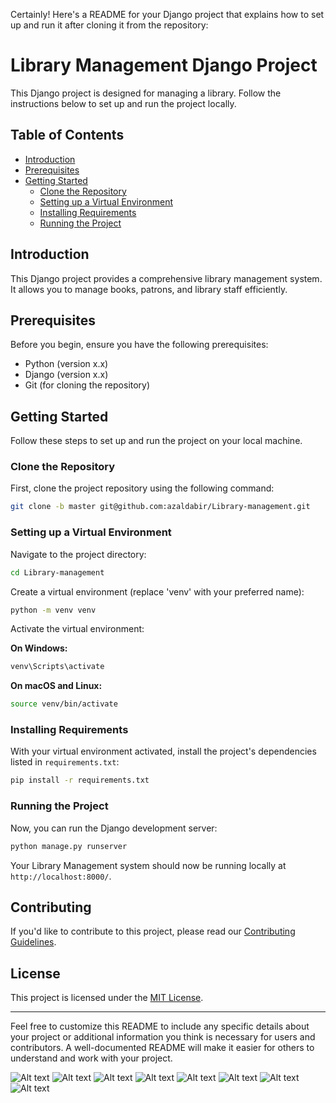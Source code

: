 Certainly! Here's a README for your Django project that explains how to set up and run it after cloning it from the repository:

# Library Management Django Project

This Django project is designed for managing a library. Follow the instructions below to set up and run the project locally.

## Table of Contents

- [Introduction](#introduction)
- [Prerequisites](#prerequisites)
- [Getting Started](#getting-started)
  - [Clone the Repository](#clone-the-repository)
  - [Setting up a Virtual Environment](#setting-up-a-virtual-environment)
  - [Installing Requirements](#installing-requirements)
  - [Running the Project](#running-the-project)


## Introduction

This Django project provides a comprehensive library management system. It allows you to manage books, patrons, and library staff efficiently.

## Prerequisites

Before you begin, ensure you have the following prerequisites:

- Python (version x.x)
- Django (version x.x)
- Git (for cloning the repository)

## Getting Started

Follow these steps to set up and run the project on your local machine.

### Clone the Repository

First, clone the project repository using the following command:

```bash
git clone -b master git@github.com:azaldabir/Library-management.git
```

### Setting up a Virtual Environment

Navigate to the project directory:

```bash
cd Library-management
```

Create a virtual environment (replace 'venv' with your preferred name):

```bash
python -m venv venv
```

Activate the virtual environment:

**On Windows:**

```bash
venv\Scripts\activate
```

**On macOS and Linux:**

```bash
source venv/bin/activate
```

### Installing Requirements

With your virtual environment activated, install the project's dependencies listed in `requirements.txt`:

```bash
pip install -r requirements.txt
```

### Running the Project

Now, you can run the Django development server:

```bash
python manage.py runserver
```

Your Library Management system should now be running locally at `http://localhost:8000/`.

## Contributing

If you'd like to contribute to this project, please read our [Contributing Guidelines](CONTRIBUTING.md).

## License

This project is licensed under the [MIT License](LICENSE).

---

Feel free to customize this README to include any specific details about your project or additional information you think is necessary for users and contributors. A well-documented README will make it easier for others to understand and work with your project.




![Alt text](<Screenshot 2023-09-22 064727.png>) ![Alt text](<Screenshot 2023-09-22 064821 - Copy.png>) ![Alt text](<Screenshot 2023-09-22 064821.png>) ![Alt text](<Screenshot 2023-09-22 064813.png>) ![Alt text](<Screenshot 2023-09-22 064806.png>) ![Alt text](<Screenshot 2023-09-22 064756.png>) ![Alt text](<Screenshot 2023-09-22 064748.png>) ![Alt text](<Screenshot 2023-09-22 064740.png>)